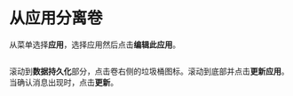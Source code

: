 # 从应用分离卷

从菜单选择**应用**，选择应用然后点击**编辑此应用**。

<figure><img src="../..//assets/2.20-kubernetes-applications-edit.gif" alt=""><figcaption></figcaption></figure>

滚动到**数据持久化**部分，点击卷右侧的垃圾桶图标。滚动到底部并点击**更新应用**。当确认消息出现时，点击**更新**。

<figure><img src="../..//assets/2.15-k8s-applications-detach-confirm.png" alt=""><figcaption></figcaption></figure>
